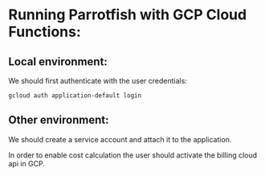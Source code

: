 # Running Parrotfish with GCP Cloud Functions:
## Local environment: 
We should first authenticate with the user credentials:
```shell
gcloud auth application-default login
```
## Other environment:
We should create a service account and attach it to the application.

In order to enable cost calculation the user should activate the billing cloud api in GCP.